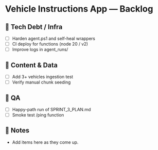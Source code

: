 ﻿# Vehicle Instructions App — Backlog

## 🔧 Tech Debt / Infra
- [ ] Harden agent.ps1 and self-heal wrappers
- [ ] CI deploy for functions (node 20 / v2)
- [ ] Improve logs in agent_runs/

## 🚗 Content & Data
- [ ] Add 3+ vehicles ingestion test
- [ ] Verify manual chunk seeding

## 🧪 QA
- [ ] Happy-path run of SPRINT_3_PLAN.md
- [ ] Smoke test /ping function

## 📌 Notes
- Add items here as they come up.
